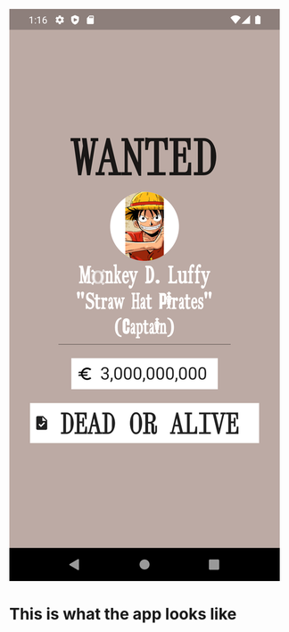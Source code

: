 ![Screenshot](https://github.com/Sachinmalve/luffy/blob/master/Screenshot_1668109576.png)

# This is what the app looks like

